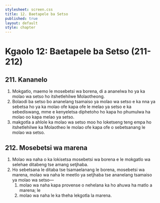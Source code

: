 ```yaml
---
stylesheet: screen.css
title: 12. Baetapele ba Setso
published: true
layout: default
style: chapter
---
```


# Kgaolo 12: Baetapele ba Setso (211-212)

## 211. Kananelo

1.	Mokgatlo, maemo le mosebetsi wa borena, di a ananelwa ho ya ka molao wa setso ho itshetlehilwe Molaotheong.
2.	Bolaodi ba setso bo ananelang tsamaiso ya molao wa setso e ka nna ya sebetsa ho ya ka molao ofe kapa ofe le melao ya setso e ka sebediswang, mme e kenyeletsa diphetoho ho kapa ho phumulwa ha molao oo kapa melao ya setso.
3.	makgotla a ahlole ka molao wa setso moo ho loketseng teng empa ho itshetlehilwe ka Molaotheo le molao ofe kapa ofe o sebetsanang le molao wa setso.

## 212. Mosebetsi wa marena

1.	Molao wa naha o ka lokisetsa mosebetsi wa borena e le mokgatlo wa selehae ditabeng tse amang setjhaba.
2.	Ho sebetsana le ditaba tse tsamaelanang le borena, mosebetsi wa marena, molao wa naha le meetlo ya setjhaba tse ananelang tsamaiso ya molao wa setso—
	1.	molao wa naha kapa provense o nehelana ka ho ahuwa ha matlo a marena; le
	1.	molao wa naha le ka theha lekgotla la marena.
